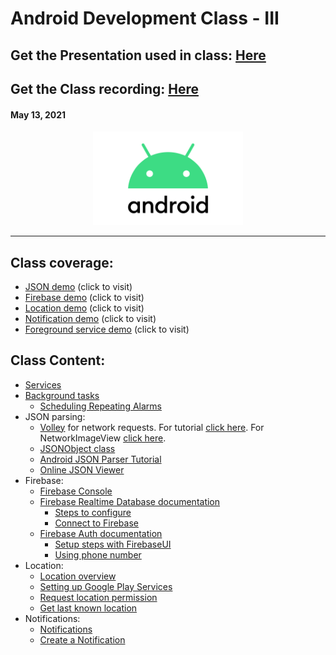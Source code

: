 # Android Development Class - III

## Get the Presentation used in class: [Here](Android_Class-3.pdf)

## Get the Class recording: [Here](https://drive.google.com/file/d/1F2sIHVR5E1PqqvsvwusEzgqVRVgwH8Te/view?usp=sharing)

#### May 13, 2021

<div align="center"><img src="../Android-Logo.png" alt="Android logo" height=150/></div>

<hr>

## Class coverage:

-   [JSON demo](JSONDemo) (click to visit)
-   [Firebase demo](FirebaseDemo) (click to visit)
-   [Location demo](LocationDemo) (click to visit)
-   [Notification demo](NotificationDemo) (click to visit)
-   [Foreground service demo](https://androidwave.com/foreground-service-android-example/) (click to visit)

## Class Content:

-   [Services](https://developer.android.com/guide/components/services)
-   [Background tasks](https://developer.android.com/guide/background)
    -   [Scheduling Repeating Alarms](https://developer.android.com/training/scheduling/alarms)
-   JSON parsing:
    -   [Volley](https://developer.android.com/training/volley) for network requests. For tutorial [click here](https://developer.android.com/training/volley/simple). For NetworkImageView [click here](https://cypressnorth.com/web-programming-and-development/setting-android-google-volley-imageloader-networkimageview/).
    -   [JSONObject class](https://developer.android.com/reference/org/json/JSONObject)
    -   [Android JSON Parser Tutorial](https://www.javatpoint.com/android-json-parsing-tutorial)
    -   [Online JSON Viewer](http://jsonviewer.stack.hu/)
-   Firebase:
    -   [Firebase Console](https://console.firebase.google.com/)
    -   [Firebase Realtime Database documentation](https://firebase.google.com/docs/database)
        -   [Steps to configure](https://firebase.google.com/docs/database/android/start)
        -   [Connect to Firebase](https://developer.android.com/studio/write/firebase)
    -   [Firebase Auth documentation](https://firebase.google.com/docs/auth)
        -   [Setup steps with FirebaseUI](https://firebase.google.com/docs/auth/android/firebaseui)
        -   [Using phone number](https://firebase.google.com/docs/auth/android/phone-auth)
-   Location:
    -   [Location overview](https://developer.android.com/training/location)
    -   [Setting up Google Play Services](https://developers.google.com/android/guides/setup)
    -   [Request location permission](https://developer.android.com/training/location/permissions)
    -   [Get last known location](https://developer.android.com/training/location/retrieve-current)
-   Notifications:
    -   [Notifications](https://developer.android.com/guide/topics/ui/notifiers/notifications)
    -   [Create a Notification](https://developer.android.com/training/notify-user/build-notification)
